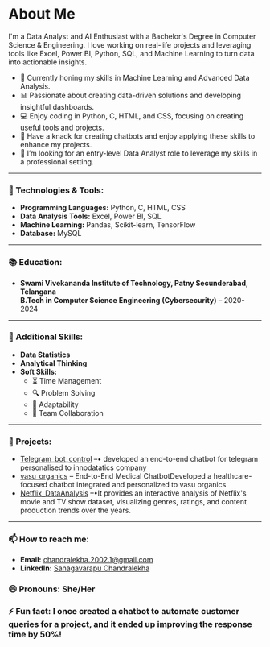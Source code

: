 # About Me

I'm a Data Analyst and AI Enthusiast with a Bachelor's Degree in Computer Science & Engineering. I love working on real-life projects and leveraging tools like Excel, Power BI, Python, SQL, and Machine Learning to turn data into actionable insights.

- 🌱 Currently honing my skills in Machine Learning and Advanced Data Analysis.
- 📊 Passionate about creating data-driven solutions and developing insightful dashboards.
- 💻 Enjoy coding in Python, C, HTML, and CSS, focusing on creating useful tools and projects.
- 🎨 Have a knack for creating chatbots and enjoy applying these skills to enhance my projects.
- 🎯 I’m looking for an entry-level Data Analyst role to leverage my skills in a professional setting.

---

### 🔧 Technologies & Tools:
- **Programming Languages:** Python, C, HTML, CSS
- **Data Analysis Tools:** Excel, Power BI, SQL
- **Machine Learning:** Pandas, Scikit-learn, TensorFlow
- **Database:** MySQL

---

### 📚 Education:
- **Swami Vivekananda Institute of Technology, Patny Secunderabad, Telangana**  
  **B.Tech in Computer Science Engineering (Cybersecurity)** – 2020-2024

---

### 💼 Additional Skills:
- **Data Statistics**
- **Analytical Thinking**
- **Soft Skills:**
  - ⏳ Time Management
  - 🔍 Problem Solving
  - 🔄 Adaptability
  - 🤝 Team Collaboration

---

### 📂 Projects:
- [Telegram_bot_control](https://github.com/chan882/Telegram_bot_control) –• developed an end-to-end chatbot for telegram personalised to innodatatics company
- [vasu_organics](https://github.com/chan882/vasu_organics) – End-to-End Medical ChatbotDeveloped a healthcare-focused chatbot integrated and personalized to vasu organics
- [Netflix_DataAnalysis](https://github.com/chan882/Netflix_DataAnalysis) –•It provides an interactive analysis of Netflix's movie and TV show dataset, visualizing genres, ratings, and content production trends over the years.
---

### 📫 How to reach me:
- **Email:** [chandralekha.2002.1@gmail.com](mailto:chandralekha.2002.1@gmail.com)
- **LinkedIn:** [Sanagavarapu Chandralekha](https://www.linkedin.com/in/sanagavarapu-chandralekha-462194233)

### 😄 Pronouns: She/Her
### ⚡ Fun fact: I once created a chatbot to automate customer queries for a project, and it ended up improving the response time by 50%!
